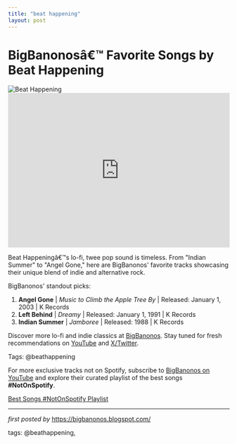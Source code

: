 ```yaml
---
title: "beat happening"
layout: post
---
```

 <!-- Title of the Post -->
<h1 >BigBanonosâ€™ Favorite Songs by Beat Happening</h1> <!-- Featured Image -->
<div > <img src="https://i.scdn.co/image/0b4992546b7f1851a19d654c3c435c140eb0fa35" alt="Beat Happening">
</div> <!-- Spotify Embed -->
<div > <iframe src="https://open.spotify.com/embed/playlist/4idy90NyZqchOTdGtKtTXe?utm_source=generator" width="100%" height="352" frameBorder="0" allowfullscreen="" allow="autoplay; clipboard-write; encrypted-media; fullscreen; picture-in-picture" loading="lazy"></iframe>
</div> <!-- Introductory Text -->
<p >Beat Happeningâ€™s lo-fi, twee pop sound is timeless. From "Indian Summer" to "Angel Gone," here are BigBanonos' favorite tracks showcasing their unique blend of indie and alternative rock.</p> <!-- Song Highlights -->
<div > <p>BigBanonos' standout picks:</p> <ol> <li><strong>Angel Gone</strong> | <em>Music to Climb the Apple Tree By</em> | Released: January 1, 2003 | K Records</li> <li><strong>Left Behind</strong> | <em>Dreamy</em> | Released: January 1, 1991 | K Records</li> <li><strong>Indian Summer</strong> | <em>Jamboree</em> | Released: 1988 | K Records</li> </ol>
</div> <!-- Footer Links -->
<div > <p>Discover more lo-fi and indie classics at <a href="https://bigbanonos.blogspot.com/" target="_blank">BigBanonos</a>. Stay tuned for fresh recommendations on <a href="https://www.youtube.com/@BigBanonos" target="_blank">YouTube</a> and <a href="https://x.com/bigbanonos" target="_blank">X/Twitter</a>.</p>
</div> <!-- Tags -->
<p >Tags: @beathappening</p>


<!--Subscribe and Playlist Links-->
<div>
    <p>For more exclusive tracks not on Spotify, subscribe to <a href="https://www.youtube.com/@BigBanonos" target="_blank">BigBanonos on YouTube</a> and explore their curated playlist of the best songs <strong>#NotOnSpotify</strong>.</p>
    <p><a href="https://www.youtube.com/playlist?list=PLtuNtuTatqI0kFahUCbtbfenC_ET5O_tr" target="_blank">Best Songs #NotOnSpotify Playlist<br /></a></p></div>

<hr />

<p><em>first posted by</em> <a href="https://bigbanonos.blogspot.com/" rel="noopener" target="_new">https://bigbanonos.blogspot.com/</a></p>

<p>tags: @beathappening,</p>
